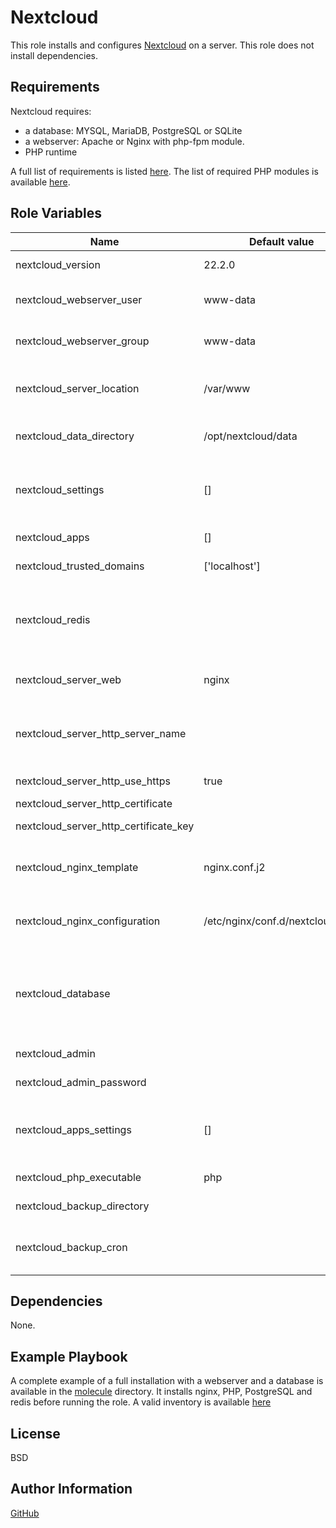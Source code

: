 Nextcloud
=========

This role installs and configures [Nextcloud](https://nextcloud.com/) on a server. This role does not install dependencies.

Requirements
------------

Nextcloud requires:
- a database: MYSQL, MariaDB, PostgreSQL or SQLite
- a webserver: Apache or Nginx with php-fpm module.
- PHP runtime

A full list of requirements is listed [here](https://docs.nextcloud.com/server/latest/admin_manual/installation/system_requirements.html). 
The list of required PHP modules is available [here](https://docs.nextcloud.com/server/latest/admin_manual/installation/source_installation.html).


Role Variables
--------------
|Name| Default value|Type|Meaning|
|----|----|-----|-------|
|nextcloud_version| 22.2.0| String| The version of nextcloud to install.
|nextcloud_webserver_user| www-data | string | The webserver user this user must have access to the php command.
|nextcloud_webserver_group| www-data | string | The webserver group this group must have access to the php command.
|nextcloud_server_location| /var/www | path | The path of the nextcloud server, the archive will be unarchived in this directory.
|nextcloud_data_directory| /opt/nextcloud/data | path | This directory will hold nextcloud data files and logs.
|nextcloud_settings | [] | List of objects | List of settings for nextcloud. A setting is composed of a name, a value and type. Default type is string.
|nextcloud_apps| []| List | List of application to install on nextcloud.
|nextcloud_trusted_domains| ['localhost'] | List | List of trusted domains to set.
|nextcloud_redis| |object|Parameters to connect to a redis server. The available keys are `host`, `port`, `dbindex`, `password` and `timeout`. See [nextcloud documentation](https://docs.nextcloud.com/server/latest/admin_manual/configuration_server/caching_configuration.html#id2)
|nextcloud_server_web|nginx| string | The webserver nextcloud will ran on. The web server will not be installed.
|nextcloud_server_http_server_name| | string | The domain name nextcloud can be reached. It should also be in the nextcloud_trusted_domains list.
|nextcloud_server_http_use_https| true | boolean | Whether https should be configured and forced.
|nextcloud_server_http_certificate| | path | The path to the certificate
|nextcloud_server_http_certificate_key| | path | The path to the certificate key
|nextcloud_nginx_template| nginx.conf.j2 | path | When the nextcloud_server_web is nginx, the path to the nginx template to use.
|nextcloud_nginx_configuration| /etc/nginx/conf.d/nextcloud.conf | path | The path where the nextcloud nginx configuration should be deployed.
|nextcloud_database |  | Object | Object to represent the database. The accepted keys are `type`, `host`, `name`, `user` and password. The accepted values for the type are: mysql, pgsql, sqlite and oci
|nextcloud_admin| | string | Name of the admin of the nextcloud server
|nextcloud_admin_password| | string | Password of the admin of the nextcloud server
|nextcloud_apps_settings| [] | List of objects | List of settings for nextcloud applications. A setting is compose of the `app_name`, the `setting_name`, the `value` and the `type`.
|nextcloud_php_executable| php | string | The PHP executable to use when running commands.
|nextcloud_backup_directory|  | path | Path of the directory that will store backups.
|nextcloud_backup_cron|  | Object | Object to configure the backup script cron. The keys are `minute`, `hour`, `day`, `month` and `weekday`.

Dependencies
------------

None.

Example Playbook
----------------

A complete example of a full installation with a webserver and a database is available in the [molecule](/molecule/default) directory.
It installs nginx, PHP, PostgreSQL and redis before running the role.
A valid inventory is available [here](molecule/default/inventory/host_vars/instance.yml)

License
-------

BSD

Author Information
------------------

[GitHub](https://github.com/mivek)
